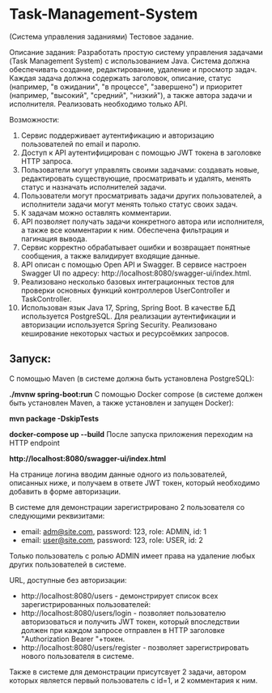 # Task-Management-System
(Система управления заданиями)
Тестовое задание.

Описание задания:
Разработать простую систему управления задачами (Task Management System) с использованием Java. Система должна обеспечивать создание, редактирование, удаление и просмотр задач. Каждая задача должна содержать заголовок, описание, статус (например, "в ожидании", "в процессе", "завершено") и приоритет (например, "высокий", "средний", "низкий"), а также автора задачи и исполнителя. Реализовать необходимо только API.

Возможности:
1. Сервис поддерживает аутентификацию и авторизацию пользователей по email и паролю.
2. Доступ к API аутентифицирован с помощью JWT токена в заголовке HTTP запроса.
3. Пользователи могут управлять своими задачами: создавать новые, редактировать существующие, просматривать и удалять, менять статус и назначать исполнителей задачи.
4. Пользователи могут просматривать задачи других пользователей, а исполнители задачи могут менять только статус своих задач.
5. К задачам можно оставлять комментарии.
6. API позволяет получать задачи конкретного автора или исполнителя, а также все комментарии к ним. Обеспечена фильтрация и пагинация вывода.
7. Сервис корректно обрабатывает ошибки и возвращает понятные сообщения, а также валидирует входящие данные.
8. API описан с помощью Open API и Swagger. В сервисе настроен Swagger UI по адресу: http://localhost:8080/swagger-ui/index.html.
9. Реализовано несколько базовых интеграционных тестов для проверки основных функций контроллеров UserController и TaskController.
10. Использован язык Java 17, Spring, Spring Boot. В качестве БД используется PostgreSQL. 
Для реализации аутентификации и авторизации используется Spring Security.
Реализовано кеширование некоторых частых и ресурсоёмких запросов.<br/>
## Запуск:
С помощью Maven (в системе должна быть установлена PostgreSQL):

**./mvnw spring-boot:run**
С помощью Docker compose (в системе должен быть установлен Maven, а также установлен и запущен Docker):

**mvn package -DskipTests**

**docker-compose up --build**
После запуска приложения переходим на HTTP endpoint

**http://localhost:8080/swagger-ui/index.html** 

На странице логина вводим данные одного из пользователей, описанных ниже, и получаем в ответе 
JWT токен, который необходимо добавить в форме авторизации.

В системе для демонстрации зарегистрировано 2 пользователя со следующими реквизитами:

* email: adm@site.com, password: 123, role: ADMIN, id: 1
* email: user@site.com, password: 123, role: USER, id: 2

Только пользователь с ролью ADMIN имеет права на удаление любых других пользователей в системе.

URL, доступные без авторизации: 
* http://localhost:8080/users - демонстрирует список всех зарегистрированных пользователей:
* http://localhost:8080/users/login - позволяет пользователю авторизоваться и получить JWT токен, который впоследствии должен при каждом запросе отправлен в HTTP заголовке "Authorization Bearer "+токен.
* http://localhost:8080/users/register - позволяет зарегистрировать нового пользователя в системе.

Также в системе для демонстрации присутсвует 2 задачи, автором которых является первый 
пользователь с id=1, и 2 комментария к ним.
